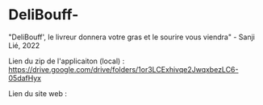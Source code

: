 # DeliBouff-
"DeliBouff', le livreur donnera votre gras et le sourire vous viendra" - Sanji Lié, 2022

Lien du zip de l'applicaiton (local) : https://drive.google.com/drive/folders/1or3LCExhivqe2JwqxbezLC6-05dafHyx

Lien du site web : 
